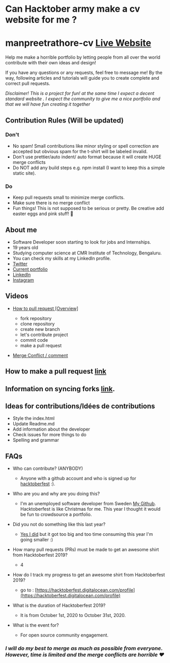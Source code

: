 
# Can Hacktober army make a cv website for me ?
# manpreetrathore-cv [Live Website](#)

Help me make a horrible portfolio by letting people from all over the world contribute with their own ideas and design!

If you have any questions or any requests, feel free to message me!
By the way, following articles and tutorials will guide you to create complete and correct pull requests.

_Disclaimer! This is a project for fun! at the same time I  expect a decent standard website . I expect the community to give me a nice portfolio and that we will have fun creating it together_

## Contribution Rules (Will be updated)

### Don't

- No spam! Small contributions like minor styling or spell correction are accepted but obvious spam for the t-shirt will be labeled invalid.
- Don't use prettier/auto indent/ auto format because it will create HUGE merge conflicts
- Do NOT add any build steps e.g. npm install (I want to keep this a simple static site).

### Do

- Keep pull requests small to minimize merge conflicts.
- Make sure there is no merge conflict
- Fun things! This is not supposed to be serious or pretty. Be creative add easter eggs and pink stuff! 🐷

## About me

- Software Developer soon starting to look for jobs and Internships.
- 19 years old
- Studying computer science at CMR Institute of Technology, Bengaluru.
- You can check my skills at my LinkedIn profile.
- [Twitter](https://twitter.com/mxnpreetxo)
- [Current portfolio](#)
- [LinkedIn](https://www.linkedin.com/in/manpreet-rathore-b1771b172/)
- [Instagram](https://www.instagram.com/mxnpreetxo/)

## Videos

- [How to pull request [Overview]](https://youtu.be/DIj2q02gvKs)
    - fork repository
    - clone repository
    - create new branch
    - let's contribute project
    - commit code
    - make a pull request

- [Merge Conflict / comment](https://youtu.be/zOx5PJTY8CI)

## How to make a pull request [link](https://help.github.com/en/desktop/contributing-to-projects/creating-a-pull-request)

## Information on syncing forks [link](https://help.github.com/articles/syncing-a-fork/).

## Ideas for contributions/Idées de contributions

- Style the index.html
- Update Readme.md
- Add information about the developer
- Check issues for more things to do
- Spelling and grammar

## FAQs

- Who can contribute? (ANYBODY)

  - Anyone with a github account and who is signed up for [hacktoberfest](https://hacktoberfest.digitalocean.com/) :).

- Who are you and why are you doing this?
  - I'm an unemployed software developer from Sweden [My Github](https://github.com/BennyCarlsson). Hacktoberfest is like Christmas for me. This year I thought it would be fun to crowdsource a portfolio.
- Did you not do something like this last year?
  - [Yes I did](https://github.com/lingonsaft/hacktoberfest) but it got too big and too time consuming this year I'm going smaller :)
- How many pull requests (PRs) must be made to get an awesome shirt from Hacktoberfest 2019?
  - 4
- How do I track my progress to get an awesome shirt from Hacktoberfest 2019?
  - go to : [https://hacktoberfest.digitalocean.com/profile](https://hacktoberfest.digitalocean.com/profile)
- What is the duration of Hacktoberfest 2019?
  - It is from October 1st, 2020 to October 31st, 2020.
- What is the event for?
  - For open source community engagement.


### _I will do my best to merge as much as possible from everyone. However, time is limited and the merge conflicts are horrible ❤️_
